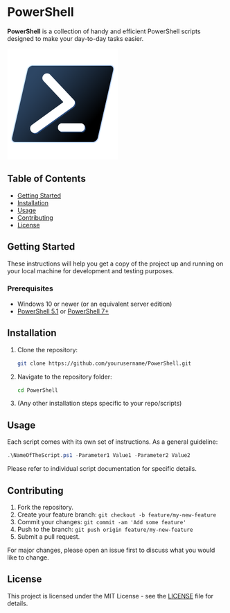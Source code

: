 # PowerShell

**PowerShell** is a collection of handy and efficient PowerShell scripts designed to make your day-to-day tasks easier.

![PowerShell Logo](powershell-icon.png)

## Table of Contents

- [Getting Started](#getting-started)
- [Installation](#installation)
- [Usage](#usage)
- [Contributing](#contributing)
- [License](#license)

## Getting Started

These instructions will help you get a copy of the project up and running on your local machine for development and testing purposes.

### Prerequisites

- Windows 10 or newer (or an equivalent server edition)
- [PowerShell 5.1](https://docs.microsoft.com/en-us/powershell/scripting/install/installing-windows-powershell?view=powershell-5.1) or [PowerShell 7+](https://docs.microsoft.com/en-us/powershell/scripting/install/installing-powershell-core-on-windows?view=powershell-7.1)

## Installation

1. Clone the repository:

   ```sh
   git clone https://github.com/yourusername/PowerShell.git
   ```

2. Navigate to the repository folder:

   ```sh
   cd PowerShell
   ```

3. (Any other installation steps specific to your repo/scripts)

## Usage

Each script comes with its own set of instructions. As a general guideline:

```powershell
.\NameOfTheScript.ps1 -Parameter1 Value1 -Parameter2 Value2
```

Please refer to individual script documentation for specific details.

## Contributing

1. Fork the repository.
2. Create your feature branch: `git checkout -b feature/my-new-feature`
3. Commit your changes: `git commit -am 'Add some feature'`
4. Push to the branch: `git push origin feature/my-new-feature`
5. Submit a pull request.

For major changes, please open an issue first to discuss what you would like to change.

## License

This project is licensed under the MIT License - see the [LICENSE](LICENSE) file for details.
